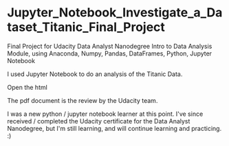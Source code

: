 # Jupyter_Notebook_Investigate_a_Dataset_Titanic_Final_Project
Final Project for Udacity Data Analyst Nanodegree Intro to Data Analysis Module, using Anaconda, Numpy, Pandas, DataFrames, Python, Jupyter Notebook

I used Jupyter Notebook to do an analysis of the Titanic Data.

Open the html

The pdf document is the review by the Udacity team.

I was a new python / jupyter notebook learner at this point.
I've since received / completed the Udacity certificate for the Data Analyst Nanodegree, 
but I'm still learning, and will continue learning and practicing. :)

